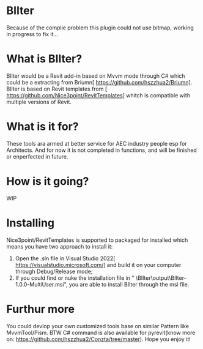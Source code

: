 # BIlter

Because of the complie problem this plugin could not use bitmap, working in progress to fix it...

# What is BIlter?

BIlter would be a Revit add-in based on Mvvm mode through C# which could be a extracting from Briumn[ https://github.com/hszzhua2/Briumn].
BIlter is based on Revit templates from [ https://github.com/Nice3point/RevitTemplates] whitch is compatible with multiple versions of Revit.

# What is it for?

These tools ara armed at better service for AEC industry people esp for Architects. And for now it is not completed in functions, and will be finished or enperfected in future.

# How is it going?

WIP

# Installing

Nice3point/RevitTemplates is supported to packaged for installed which means you have two approach to install it:

1. Open the .sln file in Visual Studio 2022[ https://visualstudio.microsoft.com/] and build it on your computer through Debug/Release mode;
2. If you could find or nuke the installation file in " \BIlter\output\BIlter-1.0.0-MultiUser.msi", you are able to install BIlter through the msi file.

# Furthur more

You could devlop your own customized tools base on similar Pattern like MvvmTool/Pism. BTW C# command is also available for pyrevit(know more on: https://github.com/hszzhua2/Conzta/tree/master). Hope you enjoy it!
